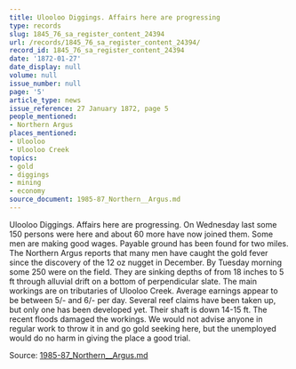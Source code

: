 ```yaml
---
title: Ulooloo Diggings. Affairs here are progressing
type: records
slug: 1845_76_sa_register_content_24394
url: /records/1845_76_sa_register_content_24394/
record_id: 1845_76_sa_register_content_24394
date: '1872-01-27'
date_display: null
volume: null
issue_number: null
page: '5'
article_type: news
issue_reference: 27 January 1872, page 5
people_mentioned:
- Northern Argus
places_mentioned:
- Ulooloo
- Ulooloo Creek
topics:
- gold
- diggings
- mining
- economy
source_document: 1985-87_Northern__Argus.md
---
```


Ulooloo Diggings.  Affairs here are progressing.  On Wednesday last some 150 persons were here and about 60 more have now joined them.  Some men are making good wages.  Payable ground has been found for two miles.  The Northern Argus reports that many men have caught the gold fever since the discovery of the 12 oz nugget in December.  By Tuesday morning some 250 were on the field.  They are sinking depths of from 18 inches to 5 ft through alluvial drift on a bottom of perpendicular slate.  The main workings are on tributaries of Ulooloo Creek.  Average earnings appear to be between 5/- and 6/- per day.  Several reef claims have been taken up, but only one has been developed yet.  Their shaft is down 14-15 ft.  The recent floods damaged the workings.  We would not advise anyone in regular work to throw it in and go gold seeking here, but the unemployed would do no harm in giving the place a good trial.

Source: [1985-87_Northern__Argus.md](/downloads/markdown/1985-87_Northern__Argus.md)
